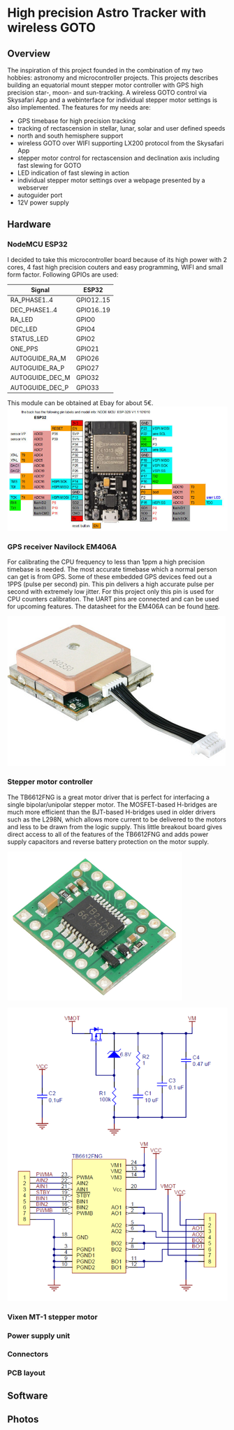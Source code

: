 # High precision Astro Tracker with wireless GOTO

## Overview

The inspiration of this project founded in the combination of my two hobbies: astronomy and microcontroller projects. This projects describes building an equatorial mount stepper motor controller with GPS high precision star-, moon- and sun-tracking. A wireless GOTO control via Skysafari App and a webinterface for individual stepper motor settings is also implemented. The features for my needs are:
* GPS timebase for high precision tracking
* tracking of rectascension in stellar, lunar, solar and user defined speeds
* north and south hemisphere support
* wireless GOTO over WIFI supporting LX200 protocol from the Skysafari App
* stepper motor control for rectascension and declination axis including fast slewing for GOTO
* LED indication of fast slewing in action
* individual stepper motor settings over a webpage presented by a webserver
* autoguider port
* 12V power supply

## Hardware

### NodeMCU ESP32

I decided to take this microcontroller board because of its high power with 2 cores, 4 fast high precision couters and easy programming, WIFI and small form factor. Following GPIOs are used:

  Signal          | ESP32
  ----------------|-----------
  RA_PHASE1..4    | GPIO12..15
  DEC_PHASE1..4   | GPIO16..19
  RA_LED          | GPIO0
  DEC_LED         | GPIO4
  STATUS_LED      | GPIO2
  ONE_PPS         | GPIO21
  AUTOGUIDE_RA_M  | GPIO26
  AUTOGUIDE_RA_P  | GPIO27
  AUTOGUIDE_DEC_M | GPIO32
  AUTOGUIDE_DEC_P | GPIO33
  
This module can be obtained at Ebay for about 5€. ![ESP32 NodeMCU](/datasheets/ESP32S_pinout.jpg)

### GPS receiver Navilock EM406A

For calibrating the CPU frequency to less than 1ppm a high precision timebase is needed. The most accurate timebase which a normal person can get is from GPS. Some of these embedded GPS devices feed out a 1PPS (pulse per second) pin. This pin delivers a high accurate pulse per second with extremely low jitter. For this project only this pin is used for CPU counters calibration. The UART pins are connected and can be used for upcoming features. The datasheet for the EM406A can be found [here](/datasheets/EM406A_User_Manual.pdf).

![gps_EM406A](/hardware/gps_EM406A.jpg)

### Stepper motor controller

The TB6612FNG is a great motor driver that is perfect for interfacing a single bipolar/unipolar stepper motor. The MOSFET-based H-bridges are much more efficient than the BJT-based H-bridges used in older drivers such as the L298N, which allows more current to be delivered to the motors and less to be drawn from the logic supply. This little breakout board gives direct access to all of the features of the TB6612FNG and adds power supply capacitors and reverse battery protection on the motor supply.

![pololu_TB6612FNG](/hardware/pololu_TB6612FNG.jpg)

![pololu_schematic](/datasheets/pololu_schematic.png)

### Vixen MT-1 stepper motor

### Power supply unit

### Connectors

### PCB layout

## Software

## Photos
